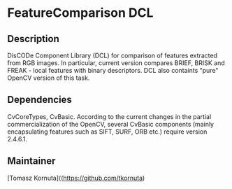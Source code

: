 FeatureComparison DCL
===================================

Description
-----------

DisCODe Component Library (DCL) for comparison of features extracted from RGB images.
In particular, current version compares BRIEF, BRISK and FREAK - local features with binary descriptors.
DCL also containts "pure" OpenCV version of this task.

Dependencies
------------

CvCoreTypes, CvBasic.
According to the current changes in the partial commercialization of the OpenCV, several CvBasic components (mainly encapsulating features such as SIFT, SURF, ORB etc.) require version 2.4.6.1.

Maintainer
----------

[Tomasz Kornuta]((https://github.com/tkornuta)

